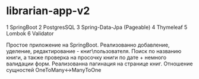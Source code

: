 # librarian-app-v2
1 SpringBoot
2 PostgresSQL
3 Spring-Data-Jpa (Pageable)
4 Thymeleaf
5 Lombok
6 Validator

Простое приложение на SpringBoot. Реализованно добавление, уделение, редактирование - книг\пользователя. Поиск по названию книги, а также проверка на просочку книги по дате + немного валидации форм. Реализованна пагинация на странице книг. Отношение сущностей OneToMany<->ManyToOne
